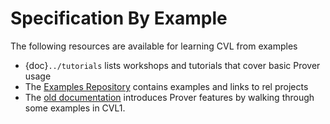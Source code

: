 Specification By Example
========================

The following resources are available for learning CVL from examples


 - {doc}`../tutorials` lists workshops and tutorials that cover basic Prover usage
 - The [Examples Repository](https://github.com/Certora/Examples) contains examples and links to rel projects
 - The [old documentation](/docs/confluence/examples.md) introduces Prover features by walking through some examples in CVL1.


[videos]: https://www.youtube.com/playlist?list=PLKtu7wuOMP9Wp_O8kylKbtFYgM8HVTGIA "Certora workshop playlist"

